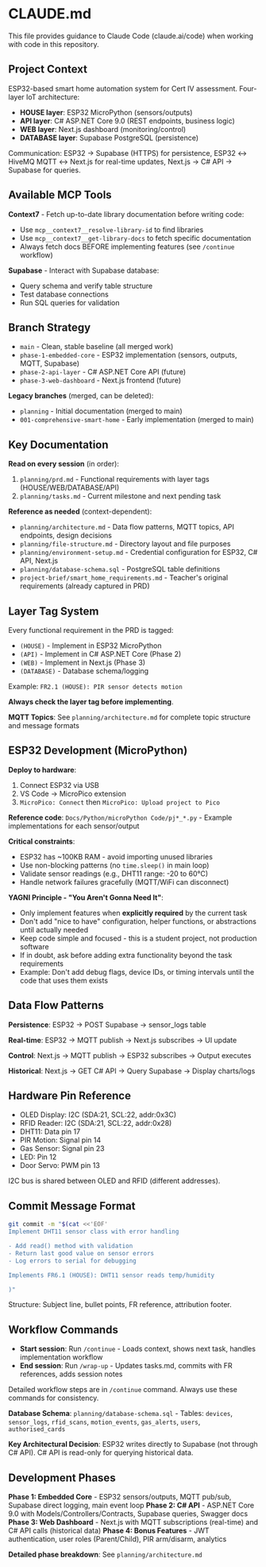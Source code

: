 # CLAUDE.md

This file provides guidance to Claude Code (claude.ai/code) when working with code in this repository.

## Project Context

ESP32-based smart home automation system for Cert IV assessment. Four-layer IoT architecture:

- **HOUSE layer**: ESP32 MicroPython (sensors/outputs)
- **API layer**: C# ASP.NET Core 9.0 (REST endpoints, business logic)
- **WEB layer**: Next.js dashboard (monitoring/control)
- **DATABASE layer**: Supabase PostgreSQL (persistence)

Communication: ESP32 → Supabase (HTTPS) for persistence, ESP32 ↔ HiveMQ MQTT ↔ Next.js for real-time updates, Next.js → C# API → Supabase for queries.

## Available MCP Tools

**Context7** - Fetch up-to-date library documentation before writing code:
- Use `mcp__context7__resolve-library-id` to find libraries
- Use `mcp__context7__get-library-docs` to fetch specific documentation
- Always fetch docs BEFORE implementing features (see `/continue` workflow)

**Supabase** - Interact with Supabase database:
- Query schema and verify table structure
- Test database connections
- Run SQL queries for validation

## Branch Strategy

- `main` - Clean, stable baseline (all merged work)
- `phase-1-embedded-core` - ESP32 implementation (sensors, outputs, MQTT, Supabase)
- `phase-2-api-layer` - C# ASP.NET Core API (future)
- `phase-3-web-dashboard` - Next.js frontend (future)

**Legacy branches** (merged, can be deleted):
- `planning` - Initial documentation (merged to main)
- `001-comprehensive-smart-home` - Early implementation (merged to main)

## Key Documentation

**Read on every session** (in order):

1. `planning/prd.md` - Functional requirements with layer tags (HOUSE/WEB/DATABASE/API)
2. `planning/tasks.md` - Current milestone and next pending task

**Reference as needed** (context-dependent):

- `planning/architecture.md` - Data flow patterns, MQTT topics, API endpoints, design decisions
- `planning/file-structure.md` - Directory layout and file purposes
- `planning/environment-setup.md` - Credential configuration for ESP32, C# API, Next.js
- `planning/database-schema.sql` - PostgreSQL table definitions
- `project-brief/smart_home_requirements.md` - Teacher's original requirements (already captured in PRD)

## Layer Tag System

Every functional requirement in the PRD is tagged:

- `(HOUSE)` - Implement in ESP32 MicroPython
- `(API)` - Implement in C# ASP.NET Core (Phase 2)
- `(WEB)` - Implement in Next.js (Phase 3)
- `(DATABASE)` - Database schema/logging

Example: `FR2.1 (HOUSE): PIR sensor detects motion`

**Always check the layer tag before implementing**.

**MQTT Topics**: See `planning/architecture.md` for complete topic structure and message formats

## ESP32 Development (MicroPython)

**Deploy to hardware**:

1. Connect ESP32 via USB
2. VS Code → MicroPico extension
3. `MicroPico: Connect` then `MicroPico: Upload project to Pico`

**Reference code**: `Docs/Python/microPython Code/pj*_*.py` - Example implementations for each sensor/output

**Critical constraints**:

- ESP32 has ~100KB RAM - avoid importing unused libraries
- Use non-blocking patterns (no `time.sleep()` in main loop)
- Validate sensor readings (e.g., DHT11 range: -20 to 60°C)
- Handle network failures gracefully (MQTT/WiFi can disconnect)

**YAGNI Principle - "You Aren't Gonna Need It"**:

- Only implement features when **explicitly required** by the current task
- Don't add "nice to have" configuration, helper functions, or abstractions until actually needed
- Keep code simple and focused - this is a student project, not production software
- If in doubt, ask before adding extra functionality beyond the task requirements
- Example: Don't add debug flags, device IDs, or timing intervals until the code that uses them exists

## Data Flow Patterns

**Persistence**: ESP32 → POST Supabase → sensor_logs table

**Real-time**: ESP32 → MQTT publish → Next.js subscribes → UI update

**Control**: Next.js → MQTT publish → ESP32 subscribes → Output executes

**Historical**: Next.js → GET C# API → Query Supabase → Display charts/logs

## Hardware Pin Reference

- OLED Display: I2C (SDA:21, SCL:22, addr:0x3C)
- RFID Reader: I2C (SDA:21, SCL:22, addr:0x28)
- DHT11: Data pin 17
- PIR Motion: Signal pin 14
- Gas Sensor: Signal pin 23
- LED: Pin 12
- Door Servo: PWM pin 13

I2C bus is shared between OLED and RFID (different addresses).

## Commit Message Format

```bash
git commit -m "$(cat <<'EOF'
Implement DHT11 sensor class with error handling

- Add read() method with validation
- Return last good value on sensor errors
- Log errors to serial for debugging

Implements FR6.1 (HOUSE): DHT11 sensor reads temp/humidity

)"
```

Structure: Subject line, bullet points, FR reference, attribution footer.

## Workflow Commands

- **Start session**: Run `/continue` - Loads context, shows next task, handles implementation workflow
- **End session**: Run `/wrap-up` - Updates tasks.md, commits with FR references, adds session notes

Detailed workflow steps are in `/continue` command. Always use these commands for consistency.

**Database Schema**: `planning/database-schema.sql` - Tables: `devices`, `sensor_logs`, `rfid_scans`, `motion_events`, `gas_alerts`, `users`, `authorised_cards`

**Key Architectural Decision**: ESP32 writes directly to Supabase (not through C# API). C# API is read-only for querying historical data.

## Development Phases

**Phase 1: Embedded Core** - ESP32 sensors/outputs, MQTT pub/sub, Supabase direct logging, main event loop
**Phase 2: C# API** - ASP.NET Core 9.0 with Models/Controllers/Contracts, Supabase queries, Swagger docs
**Phase 3: Web Dashboard** - Next.js with MQTT subscriptions (real-time) and C# API calls (historical data)
**Phase 4: Bonus Features** - JWT authentication, user roles (Parent/Child), PIR arm/disarm, analytics

**Detailed phase breakdown**: See `planning/architecture.md`
